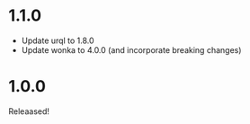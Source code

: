# 1.1.0

- Update urql to 1.8.0
- Update wonka to 4.0.0 (and incorporate breaking changes)

# 1.0.0

Releaased!
